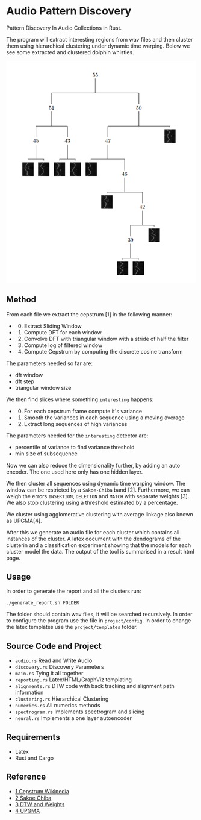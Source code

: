 # Audio Pattern Discovery

Pattern Discovery In Audio Collections in Rust.

The program will extract interesting regions from wav files and then cluster them using hierarchical clustering
under dynamic time warping. Below we see some extracted and clustered dolphin whistles.

![dendogram](https://raw.githubusercontent.com/dkohlsdorf/audio_pattern_discovery/master/project/dendogram.png)

## Method

From each file we extract the cepstrum [1] in the following manner:
+ 0. Extract Sliding Window
+ 1. Compute DFT for each window
+ 2. Convolve DFT with triangular window with a stride of half the filter
+ 3. Compute log of filtered window
+ 4. Compute Cepstrum by computing the discrete cosine transform

The parameters needed so far are:
+ dft window
+ dft step
+ triangular window size

We then find slices where something `interesting` happens:
+ 0. For each cepstrum frame compute it's variance
+ 1. Smooth the variances in each sequence using a moving average
+ 2. Extract long sequences of high variances

The parameters needed for the `interesting` detector are:
+ percentile of variance to find variance threshold
+ min size of subsequence

Now we can also reduce the dimensionality further, by adding
an auto encoder. The one used here only has one hidden layer.

We then cluster all sequences using dynamic time warping window.
The window can be restricted by a `Sakoe-Chiba` band [2]. Furthermore,
we can weigh the errors `INSERTION`, `DELETION` and `MATCH` with
separate weights [3]. We also stop clustering using a threshold
estimated by a percentage. 

We cluster using agglomerative clustering with average linkage
also known as UPGMA[4]. 

After this we generate an audio file for each cluster which contains all instances
of the cluster. A latex document with the dendograms of the clusterin and
a classification experiment showing that the models for each cluster model
the data. The output of the tool is summarised in a result html page.

## Usage

In order to generate the report and all the clusters run:

```
./generate_report.sh FOLDER
```
The folder should contain wav files, it will be searched recursively.
In order to configure the program use the file in `project/config`.
In order to change the latex templates use the `project/templates` 
folder.

## Source Code and Project
+ `audio.rs` Read and Write Audio                     
+ `discovery.rs` Discovery Parameters
+ `main.rs` Tying it all together              
+ `reporting.rs` Latex/HTML/GraphViz templating
+ `alignments.rs` DTW code with back tracking and alignment path information 
+ `clustering.rs` Hierarchical Clustering                  
+ `numerics.rs` All numerics methods
+ `spectrogram.rs` Implements spectrogram and slicing
+ `neural.rs` Implements a one layer autoencoder

## Requirements
+ Latex
+ Rust and Cargo

## Reference
+ [1 Cepstrum Wikipedia](https://de.wikipedia.org/wiki/Mel_Frequency_Cepstral_Coefficients)
+ [2 Sakoe Chiba](https://ieeexplore.ieee.org/document/1163055)
+ [3 DTW and Weights](https://www.amazon.com/Speech-Synthesis-Recognition-Wendy-Holmes/dp/0748408576)
+ [4 UPGMA](https://en.wikipedia.org/wiki/UPGMA)
